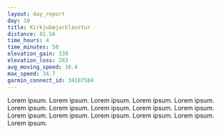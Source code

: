 ```yaml
---
layout: day_report
day: 10
title: Kirkjubæjarklaustur
distance: 81.56
time_hours: 4
time_minutes: 58
elevation_gain: 339
elevation_loss: 283
avg_moving_speed: 16.4
max_speed: 34.7
garmin_connect_id: 34107584
---
```


Lorem ipsum. Lorem ipsum. Lorem ipsum. Lorem ipsum. Lorem ipsum. Lorem ipsum. Lorem ipsum. Lorem ipsum.
Lorem ipsum. Lorem ipsum. Lorem ipsum. Lorem ipsum. Lorem ipsum. Lorem ipsum. Lorem ipsum. Lorem ipsum.
